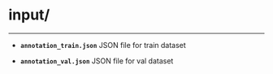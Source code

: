 # input/

----

- **`annotation_train.json`**
  JSON file for train dataset

- **`annotation_val.json`**
  JSON file for val dataset
  

